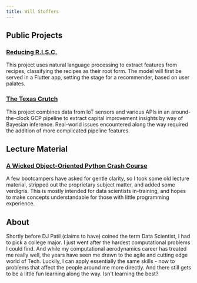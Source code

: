 ```yaml
---
title: Will Stoffers
---
```


## Public Projects

<!--
<div class="row">
    <div class="column">
        <h3>
            <a href="https://wstoffers.github.io/codex/">
                Reducing R.I.S.C.
            </a>
        </h3>
        <p>High level about skills used in project</p>
    </div>
    <div class="column">
        <h3>
            <a href="https://wstoffers.github.io/owlbearBbq/">
                The Texas Crutch
            </a>
        </h3>
        <p>High level about skills used in project</p>
    </div>
</div>
-->

### [Reducing R.I.S.C.](https://wstoffers.github.io/codex/)
This project uses natural language processing to extract features from recipes, classifying the recipes as their root form. The model will first be served in a Flutter app, setting the stage for a recommender, based on user palates.

### [The Texas Crutch](https://wstoffers.github.io/owlbearBbq/)
This project combines data from IoT sensors and various APIs in an around-the-clock GCP pipeline to extract capital improvement insights by way of Bayesian inference. Real-world issues encountered along the way required the addition of more complicated pipeline features.

## Lecture Material

### [A Wicked Object-Oriented Python Crash Course](wickedoop/)
A few bootcampers have asked for gentle clarity, so I took some old lecture material, stripped out the proprietary subject matter, and added some verdigris. This is mostly intended for data scientists in-training, and hopes to make concepts understandable for those with little programming experience.

## About

Shortly before DJ Patil (claims to have) coined the term Data Scientist, I had to pick a college major. I just went after the hardest computational problems I could find. And while my computational aerodynamics career has treated me really well, the years have seen me drawn to the agile and cutting edge world of Tech. Luckily, I can apply essentially the same skills - now to problems that affect the people around me more directly. And there still gets to be a little fun learning along the way. Isn't learning the best?